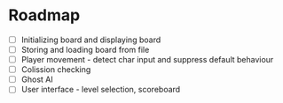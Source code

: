 # Roadmap

- [ ] Initializing board and displaying board
- [ ] Storing and loading board from file
- [ ] Player movement - detect char input and suppress default behaviour
- [ ] Colission checking
- [ ] Ghost AI
- [ ] User interface - level selection, scoreboard